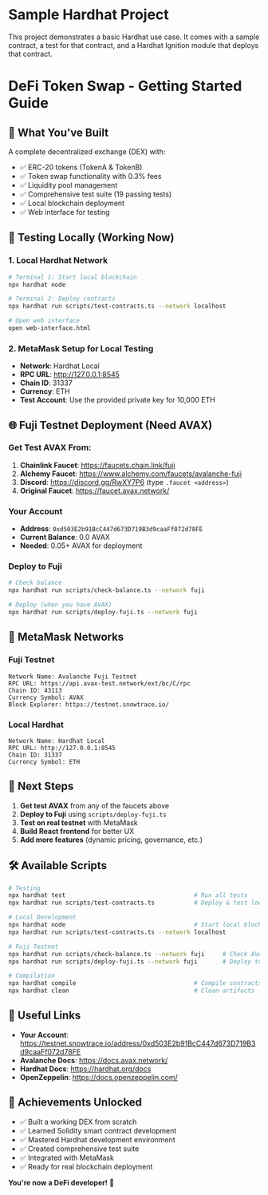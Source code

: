 # Sample Hardhat Project

This project demonstrates a basic Hardhat use case. It comes with a sample contract, a test for that contract, and a Hardhat Ignition module that deploys that contract.

# DeFi Token Swap - Getting Started Guide

## 🚀 What You've Built

A complete decentralized exchange (DEX) with:
- ✅ ERC-20 tokens (TokenA & TokenB)
- ✅ Token swap functionality with 0.3% fees
- ✅ Liquidity pool management
- ✅ Comprehensive test suite (19 passing tests)
- ✅ Local blockchain deployment
- ✅ Web interface for testing

## 🧪 Testing Locally (Working Now)

### 1. Local Hardhat Network
```bash
# Terminal 1: Start local blockchain
npx hardhat node

# Terminal 2: Deploy contracts
npx hardhat run scripts/test-contracts.ts --network localhost

# Open web interface
open web-interface.html
```

### 2. MetaMask Setup for Local Testing
- **Network**: Hardhat Local
- **RPC URL**: http://127.0.0.1:8545
- **Chain ID**: 31337
- **Currency**: ETH
- **Test Account**: Use the provided private key for 10,000 ETH

## 🌐 Fuji Testnet Deployment (Need AVAX)

### Get Test AVAX From:
1. **Chainlink Faucet**: https://faucets.chain.link/fuji
2. **Alchemy Faucet**: https://www.alchemy.com/faucets/avalanche-fuji
3. **Discord**: https://discord.gg/RwXY7P6 (type `.faucet <address>`)
4. **Original Faucet**: https://faucet.avax.network/

### Your Account
- **Address**: `0xd503E2b91BcC447d673D719B3d9caaFf072d78FE`
- **Current Balance**: 0.0 AVAX
- **Needed**: 0.05+ AVAX for deployment

### Deploy to Fuji
```bash
# Check balance
npx hardhat run scripts/check-balance.ts --network fuji

# Deploy (when you have AVAX)
npx hardhat run scripts/deploy-fuji.ts --network fuji
```

## 📱 MetaMask Networks

### Fuji Testnet
```
Network Name: Avalanche Fuji Testnet
RPC URL: https://api.avax-test.network/ext/bc/C/rpc
Chain ID: 43113
Currency Symbol: AVAX
Block Explorer: https://testnet.snowtrace.io/
```

### Local Hardhat
```
Network Name: Hardhat Local
RPC URL: http://127.0.0.1:8545
Chain ID: 31337
Currency Symbol: ETH
```

## 🎯 Next Steps

1. **Get test AVAX** from any of the faucets above
2. **Deploy to Fuji** using `scripts/deploy-fuji.ts`
3. **Test on real testnet** with MetaMask
4. **Build React frontend** for better UX
5. **Add more features** (dynamic pricing, governance, etc.)

## 🛠️ Available Scripts

```bash
# Testing
npx hardhat test                                    # Run all tests
npx hardhat run scripts/test-contracts.ts           # Deploy & test locally

# Local Development
npx hardhat node                                    # Start local blockchain
npx hardhat run scripts/test-contracts.ts --network localhost

# Fuji Testnet
npx hardhat run scripts/check-balance.ts --network fuji     # Check AVAX
npx hardhat run scripts/deploy-fuji.ts --network fuji       # Deploy to Fuji

# Compilation
npx hardhat compile                                 # Compile contracts
npx hardhat clean                                   # Clean artifacts
```

## 🔗 Useful Links

- **Your Account**: https://testnet.snowtrace.io/address/0xd503E2b91BcC447d673D719B3d9caaFf072d78FE
- **Avalanche Docs**: https://docs.avax.network/
- **Hardhat Docs**: https://hardhat.org/docs
- **OpenZeppelin**: https://docs.openzeppelin.com/

## 🎉 Achievements Unlocked

- ✅ Built a working DEX from scratch
- ✅ Learned Solidity smart contract development
- ✅ Mastered Hardhat development environment
- ✅ Created comprehensive test suite
- ✅ Integrated with MetaMask
- ✅ Ready for real blockchain deployment

**You're now a DeFi developer!** 🚀
